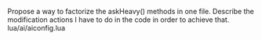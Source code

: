 Propose a way to factorize the askHeavy() methods in one file.
Describe the modification actions I have to do in the code in order to achieve that.
lua/ai/aiconfig.lua
